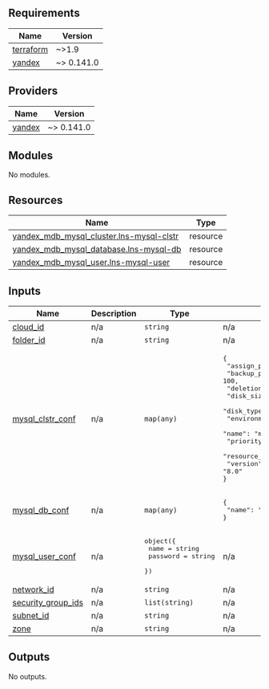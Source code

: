 ## Requirements

| Name | Version |
|------|---------|
| <a name="requirement_terraform"></a> [terraform](#requirement\_terraform) | ~>1.9 |
| <a name="requirement_yandex"></a> [yandex](#requirement\_yandex) | ~> 0.141.0 |

## Providers

| Name | Version |
|------|---------|
| <a name="provider_yandex"></a> [yandex](#provider\_yandex) | ~> 0.141.0 |

## Modules

No modules.

## Resources

| Name | Type |
|------|------|
| [yandex_mdb_mysql_cluster.lns-mysql-clstr](https://registry.terraform.io/providers/yandex-cloud/yandex/latest/docs/resources/mdb_mysql_cluster) | resource |
| [yandex_mdb_mysql_database.lns-mysql-db](https://registry.terraform.io/providers/yandex-cloud/yandex/latest/docs/resources/mdb_mysql_database) | resource |
| [yandex_mdb_mysql_user.lns-mysql-user](https://registry.terraform.io/providers/yandex-cloud/yandex/latest/docs/resources/mdb_mysql_user) | resource |

## Inputs

| Name | Description | Type | Default | Required |
|------|-------------|------|---------|:--------:|
| <a name="input_cloud_id"></a> [cloud\_id](#input\_cloud\_id) | n/a | `string` | n/a | yes |
| <a name="input_folder_id"></a> [folder\_id](#input\_folder\_id) | n/a | `string` | n/a | yes |
| <a name="input_mysql_clstr_conf"></a> [mysql\_clstr\_conf](#input\_mysql\_clstr\_conf) | n/a | `map(any)` | <pre>{<br/>  "assign_public_ip": true,<br/>  "backup_priority": 100,<br/>  "deletion_protection": false,<br/>  "disk_size": 10,<br/>  "disk_type_id": "network-hdd",<br/>  "environment": "PRESTABLE",<br/>  "name": "mysql-clstr-lns",<br/>  "priority": 100,<br/>  "resource_preset_id": "b1.medium",<br/>  "version": "8.0"<br/>}</pre> | no |
| <a name="input_mysql_db_conf"></a> [mysql\_db\_conf](#input\_mysql\_db\_conf) | n/a | `map(any)` | <pre>{<br/>  "name": "mysql-db-lns"<br/>}</pre> | no |
| <a name="input_mysql_user_conf"></a> [mysql\_user\_conf](#input\_mysql\_user\_conf) | n/a | <pre>object({<br/>        name       = string<br/>        password   = string<br/>    })</pre> | n/a | yes |
| <a name="input_network_id"></a> [network\_id](#input\_network\_id) | n/a | `string` | n/a | yes |
| <a name="input_security_group_ids"></a> [security\_group\_ids](#input\_security\_group\_ids) | n/a | `list(string)` | n/a | yes |
| <a name="input_subnet_id"></a> [subnet\_id](#input\_subnet\_id) | n/a | `string` | n/a | yes |
| <a name="input_zone"></a> [zone](#input\_zone) | n/a | `string` | n/a | yes |

## Outputs

No outputs.
